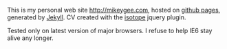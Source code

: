 This is my personal web site <http://mikeygee.com>, hosted on [github pages][], generated by [Jekyll][]. CV created with the [isotope][] jquery plugin.

Tested only on latest version of major browsers. I refuse to help IE6 stay alive any longer.

[github pages]: http://pages.github.com
[Jekyll]: https://github.com/mojombo/jekyll
[isotope]: http://isotope.metafizzy.co/
